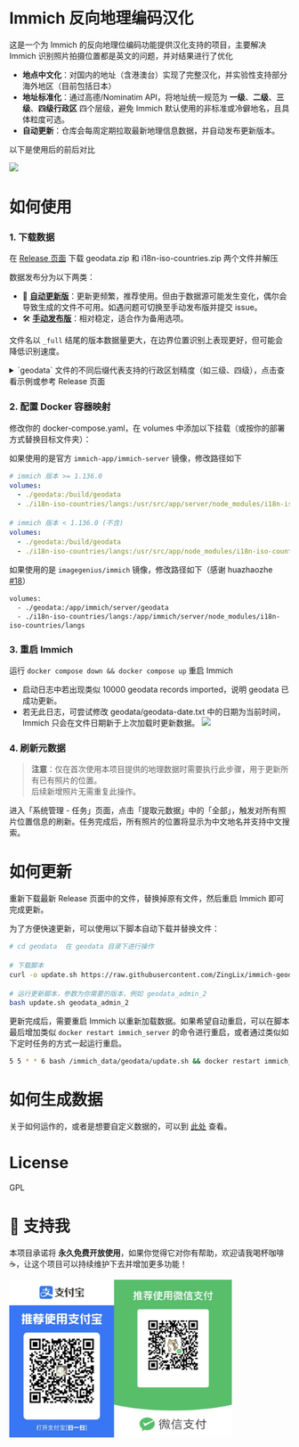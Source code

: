 # Immich 反向地理编码汉化

这是一个为 Immich 的反向地理位编码功能提供汉化支持的项目，主要解决 Immich 识别照片拍摄位置都是英文的问题，并对结果进行了优化

- **地点中文化**：对国内的地址（含港澳台）实现了完整汉化，并实验性支持部分海外地区（目前包括日本）
- **地址标准化**：通过高德/Nominatim API，将地址统一规范为 **一级**、**二级**、**三级**、**四级行政区** 四个层级，避免 Immich 默认使用的非标准或冷僻地名，且具体粒度可选。
- **自动更新**：仓库会每周定期拉取最新地理信息数据，并自动发布更新版本。

以下是使用后的前后对比

![](./image/example.png)

# 如何使用

### 1. 下载数据
在 [Release 页面](https://github.com/ZingLix/immich-geodata-cn/releases/latest) 下载 geodata.zip 和 i18n-iso-countries.zip 两个文件并解压

数据发布分为以下两类：  
- 🔄 [**自动更新版**](https://github.com/ZingLix/immich-geodata-cn/releases/tag/auto-release)：更新更频繁，推荐使用。但由于数据源可能发生变化，偶尔会导致生成的文件不可用。如遇问题可切换至手动发布版并提交 issue。  
- 🛠️ [**手动发布版**](https://github.com/ZingLix/immich-geodata-cn/releases)：相对稳定，适合作为备用选项。

文件名以 `_full` 结尾的版本数据量更大，在边界位置识别上表现更好，但可能会降低识别速度。  

<details>

<summary>`geodata` 文件的不同后缀代表支持的行政区划精度（如三级、四级），点击查看示例或参考 Release 页面</summary>

以 `中国,江苏省,苏州市,昆山市,周市镇` 为例

|示例|对应文件|数据增强<br>数据更多、定位更准但编码更慢|
|:---|:---|:---|
|苏州市|geodata.zip<br>geodata_admin_2.zip|geodata_full.zip<br>geodata_admin_2_full.zip|
|昆山市|geodata_admin_3.zip|geodata_admin_3_full.zip|
|周市镇|geodata_admin_4.zip|geodata_admin_4_full.zip|
|苏州市 昆山市|geodata_admin_2_admin_3.zip|geodata_admin_2_admin_3_full.zip|
|苏州市 周市镇|geodata_admin_2_admin_4.zip|geodata_admin_2_admin_4_full.zip|
|昆山市 周市镇|geodata_admin_3_admin_4.zip|geodata_admin_3_admin_4_full.zip|
|苏州市 昆山市 周市镇|geodata_admin_2_admin_3_admin_4.zip|geodata_admin_2_admin_3_admin_4_full.zip|

</details>

### 2. 配置 Docker 容器映射

修改你的 docker-compose.yaml，在 volumes 中添加以下挂载（或按你的部署方式替换目标文件夹）：

如果使用的是官方 `immich-app/immich-server` 镜像，修改路径如下

```yaml
# immich 版本 >= 1.136.0
volumes:
  - ./geodata:/build/geodata
  - ./i18n-iso-countries/langs:/usr/src/app/server/node_modules/i18n-iso-countries/langs

# immich 版本 < 1.136.0 (不含)
volumes:
  - ./geodata:/build/geodata
  - ./i18n-iso-countries/langs:/usr/src/app/node_modules/i18n-iso-countries/langs
```

如果使用的是 `imagegenius/immich` 镜像，修改路径如下（感谢 huazhaozhe [#18](https://github.com/ZingLix/immich-geodata-cn/discussions/18)）

```
volumes:
  - ./geodata:/app/immich/server/geodata
  - ./i18n-iso-countries/langs:/app/immich/server/node_modules/i18n-iso-countries/langs
```

### 3. 重启 Immich

运行 `docker compose down && docker compose up` 重启 Immich
  - 启动日志中若出现类似 10000 geodata records imported，说明 geodata 已成功更新。
  - 若无此日志，可尝试修改 geodata/geodata-date.txt 中的日期为当前时间，Immich 只会在文件日期新于上次加载时更新数据。
    ![](./image/importlog.jpg)

### 4. 刷新元数据

> **注意**：仅在首次使用本项目提供的地理数据时需要执行此步骤，用于更新所有已有照片的位置。  
> 后续新增照片无需重复此操作。

进入「系统管理 - 任务」页面，点击「提取元数据」中的「全部」，触发对所有照片位置信息的刷新。任务完成后，所有照片的位置将显示为中文地名并支持中文搜索。

# 如何更新

重新下载最新 Release 页面中的文件，替换掉原有文件，然后重启 Immich 即可完成更新。

为了方便快速更新，可以使用以下脚本自动下载并替换文件：

```bash
# cd geodata  在 geodata 目录下进行操作

# 下载脚本
curl -o update.sh https://raw.githubusercontent.com/ZingLix/immich-geodata-cn/refs/heads/main/geodata/update.sh

# 运行更新脚本，参数为你需要的版本，例如 geodata_admin_2
bash update.sh geodata_admin_2
```

更新完成后，需要重启 Immich 以重新加载数据。如果希望自动重启，可以在脚本最后增加类似 `docker restart immich_server` 的命令进行重启，或者通过类似如下定时任务的方式一起运行重启。

```bash
5 5 * * 6 bash /immich_data/geodata/update.sh && docker restart immich_server
```

# 如何生成数据

关于如何运作的，或者是想要自定义数据的，可以到 [此处](https://github.com/ZingLix/immich-geodata-cn/tree/main/geodata) 查看。

# License

GPL

# 💖 支持我

本项目承诺将 **永久免费开放使用**，如果你觉得它对你有帮助，欢迎请我喝杯咖啡 ☕，让这个项目可以持续维护下去并增加更多功能！

<img src="image/sponsor.jpg" alt="赞助" width="400" />
